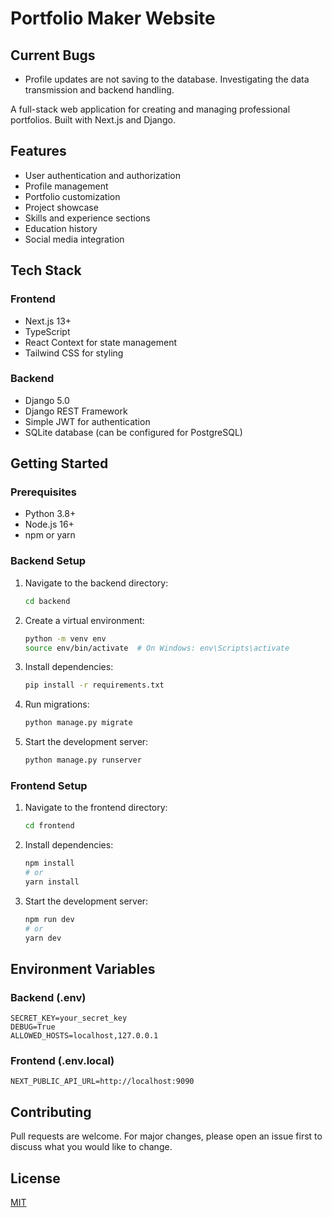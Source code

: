 # Portfolio Maker Website

## Current Bugs

- Profile updates are not saving to the database. Investigating the data transmission and backend handling.

A full-stack web application for creating and managing professional portfolios. Built with Next.js and Django.

## Features

- User authentication and authorization
- Profile management
- Portfolio customization
- Project showcase
- Skills and experience sections
- Education history
- Social media integration

## Tech Stack

### Frontend
- Next.js 13+
- TypeScript
- React Context for state management
- Tailwind CSS for styling

### Backend
- Django 5.0
- Django REST Framework
- Simple JWT for authentication
- SQLite database (can be configured for PostgreSQL)

## Getting Started

### Prerequisites
- Python 3.8+
- Node.js 16+
- npm or yarn

### Backend Setup
1. Navigate to the backend directory:
   ```bash
   cd backend
   ```

2. Create a virtual environment:
   ```bash
   python -m venv env
   source env/bin/activate  # On Windows: env\Scripts\activate
   ```

3. Install dependencies:
   ```bash
   pip install -r requirements.txt
   ```

4. Run migrations:
   ```bash
   python manage.py migrate
   ```

5. Start the development server:
   ```bash
   python manage.py runserver
   ```

### Frontend Setup
1. Navigate to the frontend directory:
   ```bash
   cd frontend
   ```

2. Install dependencies:
   ```bash
   npm install
   # or
   yarn install
   ```

3. Start the development server:
   ```bash
   npm run dev
   # or
   yarn dev
   ```

## Environment Variables

### Backend (.env)
```
SECRET_KEY=your_secret_key
DEBUG=True
ALLOWED_HOSTS=localhost,127.0.0.1
```

### Frontend (.env.local)
```
NEXT_PUBLIC_API_URL=http://localhost:9090
```

## Contributing
Pull requests are welcome. For major changes, please open an issue first to discuss what you would like to change.

## License
[MIT](https://choosealicense.com/licenses/mit/)

